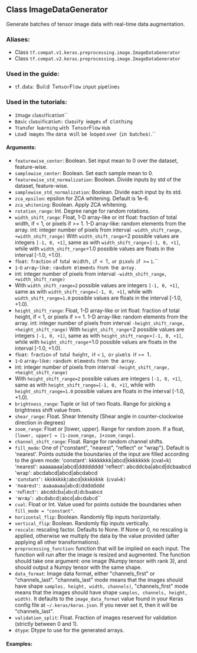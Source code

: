 ## Class ImageDataGenerator
Generate batches of tensor image data with real-time data augmentation.
### Aliases:
- Class `tf.compat.v1.keras.preprocessing.image.ImageDataGenerator`
- Class `tf.compat.v2.keras.preprocessing.image.ImageDataGenerator`
### Used in the guide:
- ``t``f``.``d``a``t``a``:`` ``B``u``i``l``d`` ``T``e``n``s``o``r``F``l``o``w`` ``i``n``p``u``t`` ``p``i``p``e``l``i``n``e``s``
### Used in the tutorials:
- ``I``m``a``g``e`` ``c``l``a``s``s``i``f``i``c``a``t``i``o``n``
- ``B``a``s``i``c`` ``c``l``a``s``s``i``f``i``c``a``t``i``o``n``:`` ``C``l``a``s``s``i``f``y`` ``i``m``a``g``e``s`` ``o``f`` ``c``l``o``t``h``i``n``g``
- ``T``r``a``n``s``f``e``r`` ``l``e``a``r``n``i``n``g`` ``w``i``t``h`` ``T``e``n``s``o``r``F``l``o``w`` ``H``u``b``
- ``L``o``a``d`` ``i``m``a``g``e``s``
``T``h``e`` ``d``a``t``a`` ``w``i``l``l`` ``b``e`` ``l``o``o``p``e``d`` ``o``v``e``r`` ``(``i``n`` ``b``a``t``c``h``e``s``)``.``
#### Arguments:
- `featurewise_center`: Boolean. Set input mean to 0 over the dataset, feature-wise.
- `samplewise_center`: Boolean. Set each sample mean to 0.
- `featurewise_std_normalization`: Boolean. Divide inputs by std of the dataset, feature-wise.
- `samplewise_std_normalization`: Boolean. Divide each input by its std.
- `zca_epsilon`: epsilon for ZCA whitening. Default is 1e-6.
- `zca_whitening`: Boolean. Apply ZCA whitening.
- `rotation_range`: Int. Degree range for random rotations.
- `width_shift_range`: Float, 1-D array-like or int
float: fraction of total width, if < 1, or pixels if >= 1.
1-D array-like: random elements from the array.
int: integer number of pixels from interval `-width_shift_range, +width_shift_range)`
With `width_shift_range`=2 possible values are integers `[-1, 0, +1]`, same as with `width_shift_range`=`[-1, 0, +1]`, while with `width_shift_range`=1.0 possible values are floats in the interval [-1.0, +1.0).
- ``f``l``o``a``t``:`` ``f``r``a``c``t``i``o``n`` ``o``f`` ``t``o``t``a``l`` ``w``i``d``t``h``,`` ``i``f`` ``<`` ``1``,`` ``o``r`` ``p``i``x``e``l``s`` ``i``f`` ``>``=`` ``1``.``
- ``1``-``D`` ``a``r``r``a``y``-``l``i``k``e``:`` ``r``a``n``d``o``m`` ``e``l``e``m``e``n``t``s`` ``f``r``o``m`` ``t``h``e`` ``a``r``r``a``y``.``
- int: integer number of pixels from interval `-width_shift_range, +width_shift_range)`
- With `width_shift_range=2` possible values are integers `[-1, 0, +1]`, same as with `width_shift_range=[-1, 0, +1]`, while with `width_shift_range=1.0` possible values are floats in the interval [-1.0, +1.0).
- `height_shift_range`: Float, 1-D array-like or int
float: fraction of total height, if < 1, or pixels if >= 1.
1-D array-like: random elements from the array.
int: integer number of pixels from interval `-height_shift_range, +height_shift_range)`
With `height_shift_range`=2 possible values are integers `[-1, 0, +1]`, same as with `height_shift_range`=`[-1, 0, +1]`, while with `height_shift_range`=1.0 possible values are floats in the interval [-1.0, +1.0).
- ``f``l``o``a``t``:`` ``f``r``a``c``t``i``o``n`` ``o``f`` ``t``o``t``a``l`` ``h``e``i``g``h``t``,`` ``i``f`` ``<`` ``1``,`` ``o``r`` ``p``i``x``e``l``s`` ``i``f`` ``>``=`` ``1``.``
- ``1``-``D`` ``a``r``r``a``y``-``l``i``k``e``:`` ``r``a``n``d``o``m`` ``e``l``e``m``e``n``t``s`` ``f``r``o``m`` ``t``h``e`` ``a``r``r``a``y``.``
- int: integer number of pixels from interval `-height_shift_range, +height_shift_range)`
- With `height_shift_range=2` possible values are integers `[-1, 0, +1]`, same as with `height_shift_range=[-1, 0, +1]`, while with `height_shift_range=1.0` possible values are floats in the interval [-1.0, +1.0).
- `brightness_range`: Tuple or list of two floats. Range for picking a brightness shift value from.
- `shear_range`: Float. Shear Intensity (Shear angle in counter-clockwise direction in degrees)
- `zoom_range`: Float or [lower, upper]. Range for random zoom. If a float, `[lower, upper] = [1-zoom_range, 1+zoom_range]`.
- `channel_shift_range`: Float. Range for random channel shifts.
- `fill_mode`: One of {"constant", "nearest", "reflect" or "wrap"}. Default is 'nearest'. Points outside the boundaries of the input are filled according to the given mode:
'constant': kkkkkkkk|abcd|kkkkkkkk (cval=k)
'nearest': aaaaaaaa|abcd|dddddddd
'reflect': abcddcba|abcd|dcbaabcd
'wrap': abcdabcd|abcd|abcdabcd
- ``'``c``o``n``s``t``a``n``t``'``:`` ``k``k``k``k``k``k``k``k``|``a``b``c``d``|``k``k``k``k``k``k``k``k`` ``(``c``v``a``l``=``k``)``
- ``'``n``e``a``r``e``s``t``'``:`` ``a``a``a``a``a``a``a``a``|``a``b``c``d``|``d``d``d``d``d``d``d``d``
- ``'``r``e``f``l``e``c``t``'``:`` ``a``b``c``d``d``c``b``a``|``a``b``c``d``|``d``c``b``a``a``b``c``d``
- ``'``w``r``a``p``'``:`` ``a``b``c``d``a``b``c``d``|``a``b``c``d``|``a``b``c``d``a``b``c``d``
- `cval`: Float or Int. Value used for points outside the boundaries when `fill_mode = "constant"`.
- `horizontal_flip`: Boolean. Randomly flip inputs horizontally.
- `vertical_flip`: Boolean. Randomly flip inputs vertically.
- `rescale`: rescaling factor. Defaults to None. If None or 0, no rescaling is applied, otherwise we multiply the data by the value provided (after applying all other transformations).
- `preprocessing_function`: function that will be implied on each input. The function will run after the image is resized and augmented. The function should take one argument: one image (Numpy tensor with rank 3), and should output a Numpy tensor with the same shape.
- `data_format`: Image data format, either "channels_first" or "channels_last". "channels_last" mode means that the images should have shape `samples, height, width, channels)`, "channels_first" mode means that the images should have shape `samples, channels, height, width)`. It defaults to the `image_data_format` value found in your Keras config file at `~/.keras/keras.json`. If you never set it, then it will be "channels_last".
- `validation_split`: Float. Fraction of images reserved for validation (strictly between 0 and 1).
- `dtype`: Dtype to use for the generated arrays.
#### Examples:

